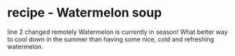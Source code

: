 # recipe - Watermelon soup
line 2 changed remotely
Watermelon is currently in season! What better way to cool down in the summer than having some nice, cold and refreshing watermelon.

